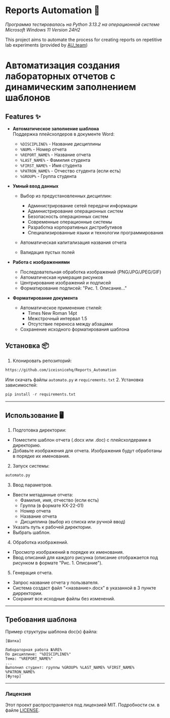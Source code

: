 # Reports Automation 📄
_Программа тестировалась на _Python 3.13.2_ на операционной системе Microsoft Windows 11 Version 24H2_

This project aims to automate the process for creating reports on repetitive lab experiments (provided by [AU_team](https://au-team.ru/))

# **Автоматизация создания лабораторных отчетов с динамическим заполнением шаблонов**
## Features ✨
- **Автоматическое заполнение шаблона**  
  Поддержка плейсхолдеров в документе Word:
  - `%DISCIPLINE%` - Название дисциплины
  - `%NUM%` - Номер отчета
  - `%REPORT_NAME%` - Название отчета
  - `%LAST_NAME%` - Фамилия студента
  - `%FIRST_NAME%` - Имя студента
  - `%PATRON_NAME%` - Отчество студента (если есть)
  - `%GROUP%` - Группа студента
  
- **Умный ввод данных**
  - Выбор из предустановленных дисциплин:
     - Администрирование сетей передачи информации
     - Администрирование операционных систем
     - Безопасность операционных систем
     - Современные операционные системы
     - Разработка корпоративных дистрибутивов
     - Специализированные языки и технологии программирования
   
  - Автоматическая капитализация названия отчета
  - Валидация пустых полей

- **Работа с изображениями**  
  - Последовательная обработка изображений (PNG/JPG/JPEG/GIF)
  - Автоматическая нумерация рисунков
  - Центрирование изображений и подписей
  - Форматирование подписей: "Рис. 1. Описание..."

- **Форматирование документа**  
  - Автоматическое применение стилей:
    - Times New Roman 14pt
    - Межстрочный интервал 1.5
    - Отсутствие переноса между абзацами
  - Сохранение исходного форматирования шаблона
 
## Установка 📦
1. Клонировать репозиторий:
```bash
https://github.com/iceisnicehq/Reports_Automation
```
Или скачать файлы `automato.py` и `requirements.txt`
2. Установка зависимостей:
```python
pip install -r requirements.txt
```
---
## Использование 🖥️
1. Подготовка директории:
  - Поместите шаблон отчета (.docx или .doc) с плейсхолдерами в директорию.
  - Добавьте изображения для отчета. Изображения будут обработаны в порядке их именования.
2. Запуск системы:
```python
automato.py
```
3. Ввод параметров.
- Ввести метаданные отчета:
   - Фамилия, имя, отчество (если есть)
   - Группа (в формате КХ-22-01)
   - Номер отчета
   - Название отчета
   - Дисциплина (выбор из списка или ручной ввод)
- Указать путь к рабочей директории.
- Выбрать шаблон.
4. Обработка изображений.
- Просмотр изображений в порядке их именования.
- Ввод описаний для каждого рисунка (описание отображается под рисунком в формате "Рис. 1. Описание").
5. Генерация отчета.
  - Запрос название отчета у пользвателя.
  - Система создаст файл "<название>.docx" в указанной в 3 пункте дирректории.
  - Сохранит все исходные файлы без изменений.
---
## Требования шаблона
Пример структуры шаблона doc(x) файла:
```text
[Шапка]

Лабораторная работа №%RE%
По дисциплине: "%DISCIPLINE%"
Тема: "%REPORT_NAME%"
...
Выполнил студент: группы %GROUP% %LAST_NAME% %FIRST_NAME% %PATRON_NAME%
[Футер]
```
---
### Лицензия
Этот проект распространяется под лицензией MIT. Подробности см. в файле [LICENSE](https://github.com/iceisnicehq/Reports_Automation/blob/main/LICENSE).
